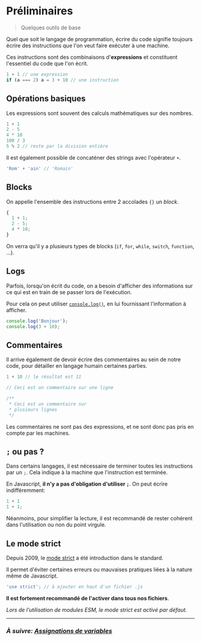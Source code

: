 # Préliminaires

> Quelques outils de base

Quel que soit le langage de programmation, écrire du code signifie toujours écrire des instructions que l'on veut faire exécuter à une machine.

Ces instructions sont des combinaisons d'**expressions** et constituent l'essentiel du code que l'on écrit.

```js
1 + 1 // une expression
if (a === 2) a = 3 + 10 // une instruction
```

## Opérations basiques

Les expressions sont souvent des calculs mathématiques sur des nombres.

```js
1 + 1
2 - 5
4 * 10
100 / 3
5 % 2 // reste par la division entière
```

Il est également possible de concaténer des strings avec l'opérateur `+`.

```js
'Rom' + 'ain' // 'Romain'
```

## Blocks

On appelle l'ensemble des instructions entre 2 accolades `{}` un *block*.

```js
{
  1 + 1;
  2 - 5;
  4 * 10;
}
```

On verra qu'il y a plusieurs types de blocks (`if`, `for`, `while`, `switch`, `function`, ...).

## Logs

Parfois, lorsqu'on écrit du code, on a besoin d'afficher des informations sur ce qui est en train de se passer lors de l'exécution.

Pour cela on peut utiliser [`console.log()`](https://developer.mozilla.org/fr/docs/Web/API/console/log), en lui fournissant l'information à afficher.

```js
console.log('Bonjour');
console.log(3 + 10);
```

## Commentaires

Il arrive également de devoir écrire des commentaires au sein de notre code, pour détailler en langage humain certaines parties.

```js
1 + 10 // le résultat est 11

// Ceci est un commentaire sur une ligne

/**
 * Ceci est un commentaire sur
 * plusieurs lignes
 */
```

Les commentaires ne sont pas des expressions, et ne sont donc pas pris en compte par les machines.

## `;` ou pas ?

Dans certains langages, il est nécessaire de terminer toutes les instructions par un `;`. Cela indique à la machine que l'instruction est terminée.

En Javascript, **il n'y a pas d'obligation d'utiliser `;`**. On peut écrire indifféremment:
```js
1 + 1
1 + 1;
```

Néanmoins, pour simplifier la lecture, il est recommandé de rester cohérent dans l'utilisation ou non du point virgule.

## Le mode strict

Depuis 2009, le [mode strict](https://developer.mozilla.org/fr/docs/Web/JavaScript/Reference/Strict_mode) a été introduction dans le standard.

Il permet d'éviter certaines erreurs ou mauvaises pratiques liées à la nature même de Javascript.

```js
'use strict'; // à ajouter en haut d'un fichier .js
```

**Il est fortement recommandé de l'activer dans tous nos fichiers**.

*Lors de l'utilisation de modules ESM, le mode strict est activé par défaut.*

---

### _À suivre: [Assignations de variables](./1-1_assignments.md)_
